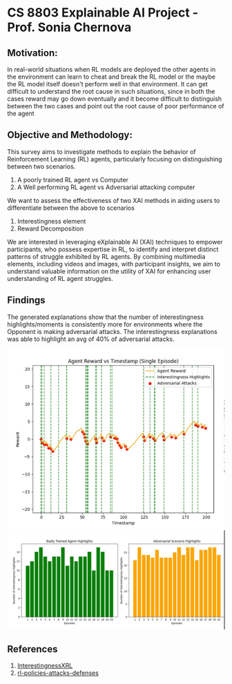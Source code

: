 # CS 8803 Explainable AI Project - Prof. Sonia Chernova

## Motivation:

In real-world situations when RL models are deployed the other agents in the environment can learn to cheat and break the RL model or the maybe the RL model itself doesn't perform well in that environment. It can get difficult to understand the root cause in such situations, since in both the cases reward may go down eventually and it become difficult to distinguish between the two cases and point out the root cause of poor performance of the agent

## Objective and Methodology: 

This survey aims to investigate methods to explain the behavior of Reinforcement Learning (RL) agents, particularly focusing on distinguishing between two scenarios.

1. A poorly trained RL agent vs Computer
2. A Well performing RL agent vs Adversarial attacking computer

We want to assess the effectiveness of two XAI methods in aiding users to differentiate between the above to scenarios

1. Interestingness element
2. Reward Decomposition

We are interested in leveraging eXplainable AI (XAI) techniques to empower participants, who possess expertise in RL, to identify and interpret distinct patterns of struggle exhibited by RL agents.
By combining multimedia elements, including videos and images, with participant insights, we aim to understand valuable information on the utility of XAI for enhancing user understanding of RL agent struggles.

## Findings

The generated explanations show that the number of interestingness highlights/moments is consistently more for environments where the Opponent is making adversarial attacks. The interestingness explanations was able to highlight an avg of 40% of adversarial attacks.

![Image 1](attack_highlights.png)
![Image 2](interestingness_compare.png)

## References
1. [InterestingnessXRL](https://github.com/SRI-AIC/InterestingnessXRL)
2. [rl-policies-attacks-defenses](https://github.com/davide97l/rl-policies-attacks-defenses)


